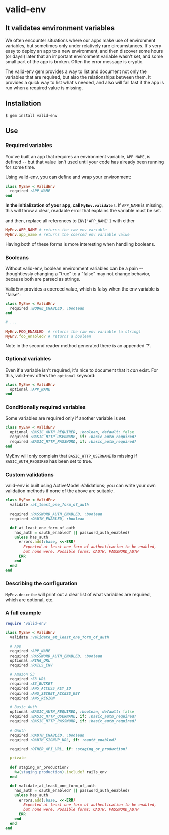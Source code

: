 # valid-env
## It validates environment variables

We often encounter situations where our apps make use of environment variables, but sometimes only under relatively rare circumstances. It's very easy to deploy an app to a new environment, and then discover some hours (or days!) later that an important environment variable wasn't set, and some small part of the app is broken. Often the error message is cryptic.

The valid-env gem provides a way to list and document not only the variables that are required, but also the relationships between them. It provides a quick way to list what's needed, and also will fail fast if the app is run when a required value is missing.

## Installation

```
$ gem install valid-env
```

## Use

### Required variables

You've built an app that requires an environment variable, `APP_NAME`, is defined -- but that value isn't used until your code has already been running for some time.

Using valid-env, you can define and wrap your environment:

```ruby
class MyEnv < ValidEnv
  required :APP_NAME
end
```

**In the initialization of your app, call `MyEnv.validate!`.** If `APP_NAME` is missing, this will throw a clear, readable error that explains the variable must be set.

and then, replace all references to `ENV['APP_NAME']` with either

```ruby
MyEnv.APP_NAME # returns the raw env variable
MyEnv.app_name # returns the coerced env variable value
```

Having both of these forms is more interesting when handling booleans.

### Booleans

Without valid-env, boolean environment variables can be a pain -- thoughtlessly changing a "true" to a "false" may not change behavior, because both are parsed as strings.

ValidEnv provides a coerced value, which is falsy when the env variable is "false":


```ruby
class MyEnv < ValidEnv
  required :BODGE_ENABLED, :boolean
end

# ...

MyEnv.FOO_ENABLED  # returns the raw env variable (a string)
MyEnv.foo_enabled? # returns a boolean
```

Note in the second reader method generated there is an appended '?'.

### Optional variables

Even if a variable isn't required, it's nice to document that it *can* exist. For this, valid-env offers the `optional` keyword:

```ruby
class MyEnv < ValidEnv
  optional :APP_NAME
end
```

### Conditionally required variables

Some variables are required only if another variable is set.

```ruby
class MyEnv < ValidEnv
  optional :BASIC_AUTH_REQUIRED, :boolean, default: false
  required :BASIC_HTTP_USERNAME, if: :basic_auth_required?
  required :BASIC_HTTP_PASSWORD, if: :basic_auth_required?
end
```

MyEnv will only complain that `BASIC_HTTP_USERNAME` is missing if `BASIC_AUTH_REQUIRED` has been set to true.

### Custom validations

valid-env is built using ActiveModel::Validations; you can write your own validation methods if none of the above are suitable.

```ruby
class MyEnv < ValidEnv
  validate :at_least_one_form_of_auth

  required :PASSWORD_AUTH_ENABLED, :boolean
  required :OAUTH_ENABLED, :boolean

  def at_least_one_form_of_auth
    has_auth = oauth_enabled? || password_auth_enabled?
    unless has_auth
      errors.add(:base, <<-ERR)
        Expected at least one form of authentication to be enabled,
        but none were. Possible forms: OAUTH, PASSWORD_AUTH
      ERR
    end
  end
end
```

### Describing the configuration

`MyEnv.describe` will print out a clear list of what variables are required, which are optional, etc.

### A full example

```ruby
require 'valid-env'

class MyEnv < ValidEnv
  validate :validate_at_least_one_form_of_auth

  # App
  required :APP_NAME
  required :PASSWORD_AUTH_ENABLED, :boolean
  optional :PING_URL
  required :RAILS_ENV

  # Amazon S3
  required :S3_URL
  required :S3_BUCKET
  required :AWS_ACCESS_KEY_ID
  required :AWS_SECRET_ACCESS_KEY
  required :AWS_REGION

  # Basic Auth
  optional :BASIC_AUTH_REQUIRED, :boolean, default: false
  required :BASIC_HTTP_USERNAME, if: :basic_auth_required?
  required :BASIC_HTTP_PASSWORD, if: :basic_auth_required?

  # OAuth
  required :OAUTH_ENABLED, :boolean
  required :OAUTH_SIGNUP_URL, if: :oauth_enabled?

  required :OTHER_API_URL, if: :staging_or_production?

  private

  def staging_or_production?
    %w(staging production).include? rails_env
  end

  def validate_at_least_one_form_of_auth
    has_auth = oauth_enabled? || password_auth_enabled?
    unless has_auth
      errors.add(:base, <<-ERR)
        Expected at least one form of authentication to be enabled,
        but none were. Possible forms: OAUTH, PASSWORD_AUTH
      ERR
    end
  end
end
```
